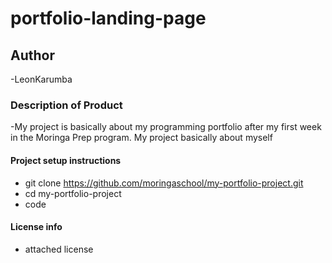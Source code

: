 # portfolio-landing-page

## Author
-LeonKarumba
### Description of Product
-My project is basically about my programming portfolio after my first week in the Moringa Prep program. My project basically about myself
#### Project setup instructions
- git clone https://github.com/moringaschool/my-portfolio-project.git
- cd my-portfolio-project
- code
#### License info
- attached license
